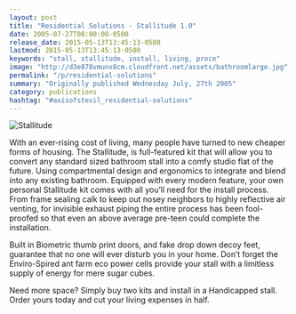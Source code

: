 ```yaml
---
layout: post
title: "Residential Solutions - Stallitude 1.0"
date: 2005-07-27T00:00:00-0500
release_date: 2015-05-13T13:45:13-0500
lastmod: 2015-05-13T13:45:13-0500
keywords: "stall, stallitude, install, living, proce"
image: "http://d3e878vmunx8cm.cloudfront.net/assets/bathroomlarge.jpg"
permalink: "/p/residential-solutions"
summary: "Originally published Wednesday July, 27th 2005"
category: publications
hashtag: "#axisofstevil_residential-solutions"
---
```


[id_1]: http://d3e878vmunx8cm.cloudfront.net/assets/bathroomlarge.jpg "Stallitude"
![Stallitude][id_1]

With an ever-rising cost of living, many people have turned to new cheaper forms of housing. The Stallitude, is full-featured kit that will allow you to convert any standard sized bathroom stall into a comfy studio flat of the future. Using compartmental design and ergonomics to integrate and blend into any existing bathroom.
Equipped with every modern feature, your own personal Stallitude kit comes with all you’ll need for the install process. From frame sealing calk to keep out nosey neighbors to highly reflective air venting, for invisible exhaust piping the entire process has been fool-proofed so that even an above average pre-teen could complete the installation.

Built in Biometric thumb print doors, and fake drop down decoy feet, guarantee that no one will ever disturb you in your home. Don’t forget the Enviro-Spired ant farm eco power cells provide your stall with a limitless supply of energy for mere sugar cubes.

Need more space? Simply buy two kits and install in a Handicapped stall. Order yours today and cut your living expenses in half.
